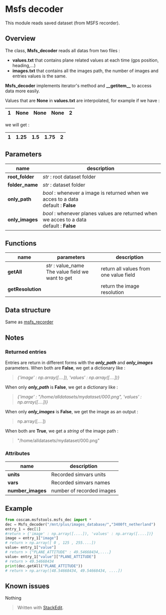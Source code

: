 # Msfs decoder
This module reads saved dataset (from MSFS recorder).

## Overview 
The class, **Msfs_decoder** reads all datas from two files :
- **values.txt** that contains plane related values at each time (gps position, heading,...)
- **images.txt** that contains all the images path, the number of images and entries values is the same.

**Msfs_decoder** implements iterator's method and **\_\_getitem\_\_** to access data more easily.

Values that are **None** in **values.txt** are interpolated, for example if we have :

|  1   | None | None | None |  2   |
| :--: | :--: | :--: | :--: | :--: |

we will get :

|  1   | 1.25 | 1.5  | 1.75 |  2   |
| :--: | :--: | :--: | :--: | :--: |



## Parameters
| name | description |
|--|--|
| **root_folder** | *str* : root dataset folder |
| **folder_name** | *str* : dataset folder |
| **only_path** | *bool* : whenever a image is returned when we acces to a data <br> default : **False** |
| **only_images** | *bool* : whenever planes values are returned when we acces to a data <br> default : **False** |

## Functions
| name | parameters| description  |
|--|--|--|
| **getAll** |*str* : value_name <br> The value field we want to get |return all values from one value field  |
| **getResolution** |  |return the image resolution|

## Data structure

Same as [msfs_recorder](msfs_recorder.md)

## Notes

### Returned entries 
Entries are return in different forms with the ***only_path*** and ***only_images*** parameters. 
When both are **False**, we get a dictionary like  :

>*{'image' : np.array([....]), 'values' : np.array([....])}*

When only ***only_path*** is **False**, we get a dictionary like  :
>*{'image' : "/home/alldatasets/mydataset/000.png", 'values' : np.array([....])}*

When only ***only_images*** is **False**, we get the image as an output  :
>np.array([....])

When both are **True**, we get a *string* of the image path   :
>"/home/alldatasets/mydataset/000.png"

### Attributes
|name  | description |
|--|--|
| **units** | Recorded simvars units  |
| **vars** | Recorded simvars names |
| **number_images** | number of recorded images |



## Example
```python
from coscam.msfstools.msfs_dec import *
dec = Msfs_decoder("/mnt/plus/images_database/","3400ft_netherland")
entry_1 = dec[1]
#return > {'image' : np.array([....]), 'values' : np.array([....])}
image = entry_1["image"]
# return > np.array([ 0 , 125 , 255....])
value= entry_1["value"]
# return > {"PLANE_ATTITUDE" : 49.54668434,....}
value= entry_1["value"]["PLANE_ATTITUDE"]
# return > 49.54668434
print(dec.getAll("PLANE_ATTITUDE"))
# return > np.array([48.54668434, 49.54668434, ....])

```

## Known issues

Nothing
> Written with [StackEdit](https://stackedit.io/).
